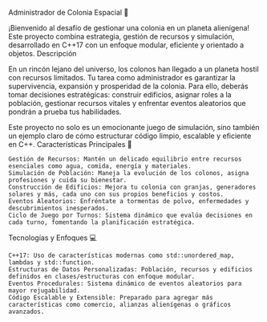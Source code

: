 Administrador de Colonia Espacial 🌌

¡Bienvenido al desafío de gestionar una colonia en un planeta alienígena! Este proyecto combina estrategia, gestión de recursos y simulación, desarrollado en C++17 con un enfoque modular, eficiente y orientado a objetos.
Descripción

En un rincón lejano del universo, los colonos han llegado a un planeta hostil con recursos limitados. Tu tarea como administrador es garantizar la supervivencia, expansión y prosperidad de la colonia. Para ello, deberás tomar decisiones estratégicas: construir edificios, asignar roles a la población, gestionar recursos vitales y enfrentar eventos aleatorios que pondrán a prueba tus habilidades.

Este proyecto no solo es un emocionante juego de simulación, sino también un ejemplo claro de cómo estructurar código limpio, escalable y eficiente en C++.
Características Principales 🌟

    Gestión de Recursos: Mantén un delicado equilibrio entre recursos esenciales como agua, comida, energía y materiales.
    Simulación de Población: Maneja la evolución de los colonos, asigna profesiones y cuida su bienestar.
    Construcción de Edificios: Mejora tu colonia con granjas, generadores solares y más, cada uno con sus propios beneficios y costos.
    Eventos Aleatorios: Enfréntate a tormentas de polvo, enfermedades y descubrimientos inesperados.
    Ciclo de Juego por Turnos: Sistema dinámico que evalúa decisiones en cada turno, fomentando la planificación estratégica.

Tecnologías y Enfoques 💻

    C++17: Uso de características modernas como std::unordered_map, lambdas y std::function.
    Estructuras de Datos Personalizadas: Población, recursos y edificios definidos en clases/estructuras con enfoque modular.
    Eventos Procedurales: Sistema dinámico de eventos aleatorios para mayor rejugabilidad.
    Código Escalable y Extensible: Preparado para agregar más características como comercio, alianzas alienígenas o gráficos avanzados.
